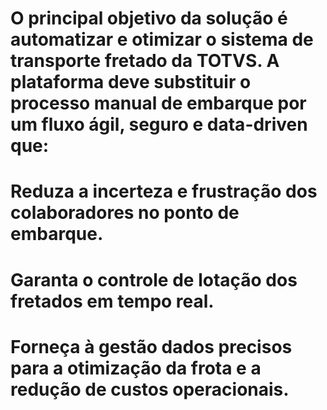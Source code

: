 # O principal objetivo da solução é automatizar e otimizar o sistema de transporte fretado da TOTVS. A plataforma deve substituir o processo manual de embarque por um fluxo ágil, seguro e data-driven que:

#	Reduza a incerteza e  frustração dos colaboradores no ponto de embarque.
#	Garanta o controle de lotação dos fretados em tempo real.
#	Forneça à gestão dados precisos para a otimização da frota e a redução de custos operacionais.
